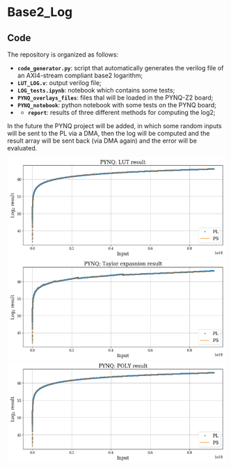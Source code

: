 # Base2_Log  

 ## Code 

The repository is organized as follows:
- **`code_generator.py`**: script that automatically generates the verilog file of an AXI4-stream compliant base2 logarithm;
- **`LUT_LOG.v`**: output verilog file;
- **`LOG_tests.ipynb`**: notebook which contains some tests;  
- **`PYNQ_overlays_files`**: files thal will be loaded in the PYNQ-Z2 board;
- **`PYNQ_notebook`**: python notebook with some tests on the PYNQ board;  
- - **`report`**: results of three different methods for computing the log2; 

In the future the PYNQ project will be added, in which some random inputs will be sent to the PL via a DMA, then the log will be computed and the result array will be sent back (via DMA again) and the error will be evaluated.  

<center>
    <img src="report/Images/PYNQ_LUT_res.png" alt="Drawing" style="width: 500px"/>
</center>

<center>
    <img src="report/Images/PYNQ_TE_res.png" alt="Drawing" style="width: 500px"/>
</center>

<center>
    <img src="report/Images/PYNQ_POLY_res.png" alt="Drawing" style="width: 500px"/>
</center>
